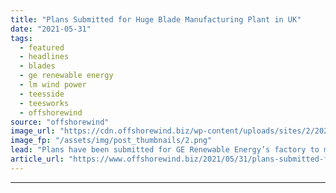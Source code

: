 ```yaml
---
title: "Plans Submitted for Huge Blade Manufacturing Plant in UK"
date: "2021-05-31"
tags: 
  - featured
  - headlines
  - blades
  - ge renewable energy
  - lm wind power
  - teesside
  - teesworks
  - offshorewind
source: "offshorewind"
image_url: "https://cdn.offshorewind.biz/wp-content/uploads/sites/2/2021/05/31104504/GE-Renewable-Energy1.png"
image_fp: "/assets/img/post_thumbnails/2.png"
lead: "Plans have been submitted for GE Renewable Energy’s factory to manufacture blades for offshore"
article_url: "https://www.offshorewind.biz/2021/05/31/plans-submitted-for-huge-blade-manufacturing-plant-in-uk/"
---
```


---
